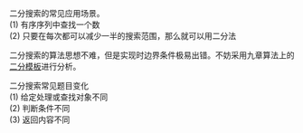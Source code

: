 二分搜索的常见应用场景。	
(1) 有序序列中查找一个数	
(2) 只要在每次都可以减少一半的搜索范围，那么就可以用二分法	


二分搜索的算法思想不难，但是实现时边界条件极易出错。不妨采用九章算法上的[二分模板](http://www.jiuzhang.com/solutions/binary-search/)进行分析。	

二分搜索常见题目变化	
(1) 给定处理或查找对象不同		
(2) 判断条件不同	
(3) 返回内容不同	
